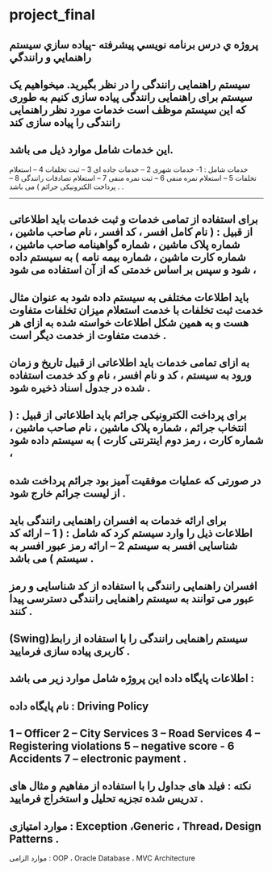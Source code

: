 # project_final
پروژه ي درس برنامه نويسي پيشرفته -پياده سازي سيستم راهنمايي و رانندگي
-----------------------------------------------------------------------
سیستم راهنمایی رانندگی را در نظر بگیرید. 
میخواهیم یک سیستم برای راهنمایی رانندگی پیاده سازی کنیم به طوری که این سیستم موظف است خدمات مورد نظر راهنمایی رانندگی را پیاده سازی کند
------------------------------------------------------------------------------- 
این خدمات شامل موارد ذیل می باشد. 
-------------------------------------------------------------------
خدمات شامل 
: 1-  خدمات شهری  2 –  خدمات جاده ای  3 – ثبت تخلفات  4  –  استعلام تخلفات  5 – استعلام نمره منفی  6 –  ثبت نمره منفی 7 –  استعلام تصادفات رانندگی 8 –  پرداخت الکترونیکی جرائم ) می باشد . . 

---------------------------------------------------------------------------------------------------------------------------------
برای استفاده از تمامی خدمات و ثبت خدمات باید اطلاعاتی از قبیل : ( نام کامل افسر ، کد افسر ، نام صاحب ماشین ،  شماره پلاک ماشین ، شماره گواهینامه صاحب ماشین ، شماره کارت ماشین ، شماره بیمه نامه ) به سیستم داده شود و سپس بر اساس خدمتی که از آن استفاده می شود ،
-----------------------------------------------------------------------------------------------------------------------------------------------
باید اطلاعات مختلفی به سیستم داده شود به عنوان مثال خدمت ثبت تخلفات با خدمت استعلام میزان تخلفات متفاوت هست و به همین شکل اطلاعات خواسته شده به ازای هر خدمت متفاوت از خدمت دیگر است  .    
----------------------------------------------------------------------------------------------------------------------------------
به ازای تمامی خدمات باید اطلاعاتی از قبیل تاریخ و زمان ورود به سیستم ، کد و نام افسر ،  نام و کد خدمت استفاده شده  در جدول اسناد ذخیره شود .
----------------------------------------------------------------------------------------------------
برای پرداخت الکترونیکی جرائم باید اطلاعاتی از قبیل : ( انتخاب جرائم ، شماره پلاک ماشین ، نام صاحب ماشین ، شماره کارت ، رمز دوم اینترنتی کارت ) به سیستم داده شود ،
--------------------------------------------------------------------------------------------
در صورتی که عملیات موفقیت آمیز بود  جرائم پرداخت شده  از لیست جرائم خارج شود .
---------------------------------------------------------------------------------------------------------------
برای ارائه خدمات به افسران راهنمایی رانندگی باید اطلاعات ذیل را وارد سیستم کرد که شامل : ( 1 – ارائه کد شناسایی افسر به سیستم  2 –  ارائه رمز عبور افسر به سیستم )  می باشد .  
-----------------------------------------------------------------------------------------------------------------
افسران راهنمایی رانندگی با استفاده از کد شناسایی و رمز عبور می توانند به سیستم راهنمایی رانندگی دسترسی پیدا کنند .
----------------------------------------------------------------------------------------------
(Swing)سیستم راهنمایی رانندگی را با استفاده از رابط کاربری پیاده سازی فرمایید . 
---------------------------------------------------------------
اطلاعات پایگاه داده این پروژه شامل موارد زیر می باشد :
---------------------------------------------------------------------
نام پایگاه داده : Driving Policy  
------------------------------------------------------
 1 – Officer  2 –  City Services  3  –  Road Services    4  – Registering violations  5 –       negative score  - 6 Accidents   7 –  electronic payment . 
 --------------------------------------------------------------------
نکته : فیلد های جداول را با استفاده از مفاهیم و مثال های تدریس شده تجزیه تحلیل و استخراج فرمایید .
----------------------------------------------------------------------------
موارد امتیازی : Exception ،Generic ، Thread، Design Patterns  .
----------------------------------------------------------------------------
موارد الزامی : OOP ، Oracle Database   ، MVC Architecture    

